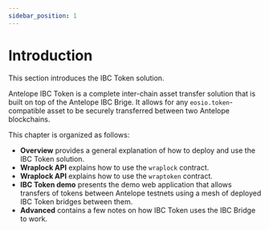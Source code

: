 ```yaml
---
sidebar_position: 1
---
```


# Introduction

This section introduces the IBC Token solution.

Antelope IBC Token is a complete inter-chain asset transfer solution that is built on top of the Antelope IBC Brige. It allows for any `eosio.token`-compatible asset to be securely transferred between two Antelope blockchains.

This chapter is organized as follows:

* **Overview** provides a general explanation of how to deploy and use the IBC Token solution.
* **Wraplock API** explains how to use the `wraplock` contract.
* **Wraplock API** explains how to use the `wraptoken` contract.
* **IBC Token demo** presents the demo web application that allows transfers of tokens between Antelope testnets using a mesh of deployed IBC Token bridges between them.
* **Advanced** contains a few notes on how IBC Token uses the IBC Bridge to work.

